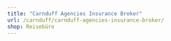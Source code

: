 ```yaml
---
title: "Carnduff Agencies Insurance Broker"
url: /carnduff/carnduff-agencies-insurance-broker/
shop: Reisebüro
---
```

